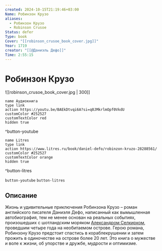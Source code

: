 ```yaml
---
created: 2024-10-15T21:19:46+03:00
Name: Робинзон Крузо
aliases:
  - Робинзон Крузо
  - Robinson Crusoe
Status: defer
Type: book
Cover: "[[robinson_crusoe_book_cover.jpg]]"
Year: 1719
creator: "[[@Даниэль Дефо]]"
Time: 2:55:15
---
```


# Робинзон Крузо

![[robinson_crusoe_book_cover.jpg | 300]]

```button
name Аудиокнига
type link
action https://youtu.be/BAEkDtvqi6A?si=q0JMkrlmOpf0VkdU
customColor #252527
customTextColor red
hidden true
```
^button-youtube

```button
name Litres
type link
action https://www.litres.ru/book/daniel-defo/robinzon-kruzo-28288561/
customColor #252527
customTextColor orange
hidden true
```
^button-litres

`button-youtube` `button-litres`

## Описание

Жизнь и удивительные приключения Робинзона Крузо – роман английского писателя Даниэля Дефо, написанный как вымышленная автобиография, тем не менее основан на реальных событиях, произошедших с шотландским моряком [Александром Селкирком](https://ru.wikipedia.org/wiki/%D0%A1%D0%B5%D0%BB%D1%8C%D0%BA%D0%B8%D1%80%D0%BA,_%D0%90%D0%BB%D0%B5%D0%BA%D1%81%D0%B0%D0%BD%D0%B4%D1%80), проведшим четыре года на необитаемом острове. Герою романа, Робинзону Крузо предстоит спастись в кораблекрушении и затем прожить в одиночестве на острове более 20 лет. Это книга о мужестве и воле к жизни, об упорстве и дружбе, мудрости и оптимизме.
